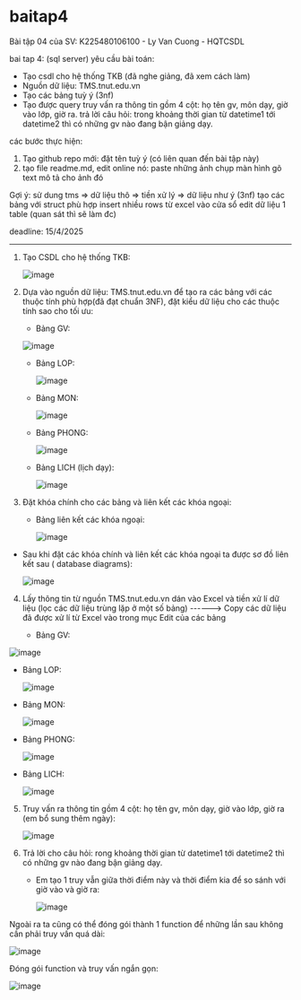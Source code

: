 # baitap4
Bài tập 04 của SV: K225480106100 - Ly Van Cuong - HQTCSDL

bai tap 4: (sql server)
yêu cầu bài toán:
 - Tạo csdl cho hệ thống TKB (đã nghe giảng, đã xem cách làm)
 - Nguồn dữ liệu: TMS.tnut.edu.vn
 - Tạo các bảng tuỳ ý (3nf)
 - Tạo được query truy vấn ra thông tin gồm 4 cột: họ tên gv, môn dạy, giờ vào lớp, giờ ra.
   trả lời câu hỏi: trong khoảng thời gian từ datetime1 tới datetime2 thì có những gv nào đang bận giảng dạy.

các bước thực hiện:
1. Tạo github repo mới: đặt tên tuỳ ý (có liên quan đến bài tập này)
2. tạo file readme.md, edit online nó:
   paste những ảnh chụp màn hình
   gõ text mô tả cho ảnh đó

Gợi ý:
  sử dung tms => dữ liệu thô => tiền xử lý => dữ liệu như ý (3nf)
  tạo các bảng với struct phù hợp
  insert nhiều rows từ excel vào cửa sổ edit dữ liệu 1 table (quan sát thì sẽ làm đc)
  

deadline: 15/4/2025



-------------------------------------------------------------------------------------------------------------
1. Tạo CSDL cho hệ thống TKB:

   ![image](https://github.com/user-attachments/assets/00906ac3-559b-4f52-94dd-71ca063b2705)


2. Dựa vào nguồn dữ liệu: TMS.tnut.edu.vn để tạo ra các bảng với các thuộc tính phù hợp(đã đạt chuẩn 3NF), đặt kiểu dữ liệu cho các thuộc tính sao cho tối ưu:

   + Bảng GV:

   ![image](https://github.com/user-attachments/assets/e2e74140-f077-443d-8cbb-deaef0db73ef)

   + Bảng LOP:
  
     ![image](https://github.com/user-attachments/assets/6bdbcff2-5765-49db-9a22-bdde60f66c8a)

   + Bảng MON:
  
     ![image](https://github.com/user-attachments/assets/8d5ab132-384a-447f-a855-9e875c6ebd7d)

   + Bảng PHONG:
  
     ![image](https://github.com/user-attachments/assets/ff05cd5b-efca-4e63-8dac-66abdc7e687c)

   + Bảng LICH (lịch dạy):
  
     ![image](https://github.com/user-attachments/assets/811a2d1a-9c6a-4336-a280-7e0ad04ef9dc)

3. Đặt khóa chính cho các bảng và liên kết các khóa ngoại:

   + Bảng liên kết các khóa ngoại:
  
     ![image](https://github.com/user-attachments/assets/476ebe2a-3782-4d0b-96b9-8ce1556895c7)

  + Sau khi đặt các khóa chính và liên kết các khóa ngoại ta được sơ đồ liên kết sau ( database diagrams):

    ![image](https://github.com/user-attachments/assets/2c4fe330-0d0c-4d6a-874a-8191e90bd6ef)

4. Lấy thông tin từ nguồn TMS.tnut.edu.vn dán vào Excel và tiền xử lí dữ liệu (lọc các dữ liệu trùng lặp ở một số bảng)
   ------> Copy các dữ liệu đã được xử lí từ Excel vào trong mục Edit của các bảng

   + Bảng GV:

  ![image](https://github.com/user-attachments/assets/dc25ab07-c0df-4446-b51a-2769c2112318)

   + Bảng LOP:

     ![image](https://github.com/user-attachments/assets/c9d95cbb-4d56-4c3e-90c9-fd5a78f399f6)

   + Bảng MON:

     ![image](https://github.com/user-attachments/assets/9c346861-2497-4fc5-9a88-b697f2788a98)

   + Bảng PHONG:

     ![image](https://github.com/user-attachments/assets/7cda0069-4708-4919-a847-d3a1fef83d20)

   + Bảng LICH:

     ![image](https://github.com/user-attachments/assets/a4ddbaa0-e991-44bb-9085-768d637fffbe)

5. Truy vấn ra thông tin gồm 4 cột: họ tên gv, môn dạy, giờ vào lớp, giờ ra (em bổ sung thêm ngày):

   ![image](https://github.com/user-attachments/assets/fd531410-a5c2-479a-a8fb-ebd53726cc00)

6. Trả lời cho câu hỏi: rong khoảng thời gian từ datetime1 tới datetime2 thì có những gv nào đang bận giảng dạy.
   - Em tạo 1 truy vẫn giữa thời điểm này và thời điểm kia để so sánh với giờ vào và giờ ra:

     ![image](https://github.com/user-attachments/assets/5029f342-f712-41f8-9785-3915c193a78f)

Ngoài ra ta cũng có thể đóng gói thành 1 function để những lần sau không cần phải truy vấn quá dài:

![image](https://github.com/user-attachments/assets/9ce7b678-c73b-4798-b58e-1c34e0949941)

Đóng gói function và truy vấn ngắn gọn:

![image](https://github.com/user-attachments/assets/186945e1-7385-4ccd-9d8e-97510105a10d)





     




